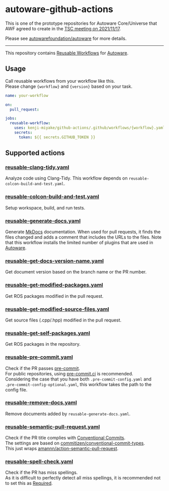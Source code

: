 # autoware-github-actions

This is one of the prototype repositories for Autoware Core/Universe that AWF agreed to create in the [TSC meeting on 2021/11/17](https://discourse.ros.org/t/technical-steering-committee-tsc-meeting-36-2021-11-17-minutes/23168).

Please see [autowarefoundation/autoware](https://github.com/autowarefoundation/autoware) for more details.

---

This repository contains [Reusable Workflows](https://docs.github.com/ja/actions/learn-github-actions/reusing-workflows) for [Autoware](https://github.com/autowarefoundation/autoware).

## Usage

Call reusable workflows from your workflow like this.  
Please change `{workflow}` and `{version}` based on your task.

```yaml
name: your-workflow

on:
  pull_request:

jobs:
  reusable-workflow:
    uses: kenji-miyake/github-actions/.github/workflows/{workflow}.yaml@{version}
    secrets:
      token: ${{ secrets.GITHUB_TOKEN }}
```

## Supported actions

### [reusable-clang-tidy.yaml](.github/workflows/reusable-clang-tidy.yaml)

Analyze code using Clang-Tidy.
This workflow depends on `reusable-colcon-build-and-test.yaml`.

### [reusable-colcon-build-and-test.yaml](.github/workflows/reusable-colcon-build-and-test.yaml)

Setup workspace, build, and run tests.

### [reusable-generate-docs.yaml](.github/workflows/reusable-generate-docs.yaml)

Generate [MkDocs](https://www.mkdocs.org/) documentation.
When used for pull requests, it finds the files changed and adds a comment that includes the URLs to the files.
Note that this workflow installs the limited number of plugins that are used in [Autoware](https://github.com/autowarefoundation/autoware).

### [reusable-get-docs-version-name.yaml](.github/workflows/reusable-get-docs-version-name.yaml)

Get document version based on the branch name or the PR number.

### [reusable-get-modified-packages.yaml](.github/workflows/reusable-get-modified-packages.yaml)

Get ROS packages modified in the pull request.

### [reusable-get-modified-source-files.yaml](.github/workflows/reusable-get-modified-source-files.yaml)

Get source files (.cpp/.hpp) modified in the pull request.

### [reusable-get-self-packages.yaml](.github/workflows/reusable-get-self-packages.yaml)

Get ROS packages in the repository.

### [reusable-pre-commit.yaml](.github/workflows/reusable-pre-commit.yaml)

Check if the PR passes [pre-commit](https://pre-commit.com/).  
For public repositories, using [pre-commit.ci](https://pre-commit.ci/) is recommended.  
Considering the case that you have both `.pre-commit-config.yaml` and `.pre-commit-config-optional.yaml`, this workflow takes the path to the config file.

### [reusable-remove-docs.yaml](.github/workflows/reusable-remove-docs.yaml)

Remove documents added by `reusable-generate-docs.yaml`.

### [reusable-semantic-pull-request.yaml](.github/workflows/reusable-semantic-pull-request.yaml)

Check if the PR title complies with [Conventional Commits](https://www.conventionalcommits.org/en/v1.0.0/).  
The settings are based on [commitizen/conventional-commit-types](https://github.com/commitizen/conventional-commit-types).  
This just wraps [amannn/action-semantic-pull-request](https://github.com/amannn/action-semantic-pull-request).

### [reusable-spell-check.yaml](.github/workflows/reusable-spell-check.yaml)

Check if the PR has miss spellings.  
As it is difficult to perfectly detect all miss spellings, it is recommended not to set this as [Required](https://docs.github.com/en/repositories/configuring-branches-and-merges-in-your-repository/defining-the-mergeability-of-pull-requests/troubleshooting-required-status-checks).
